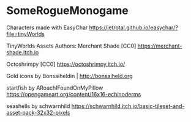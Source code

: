 # SomeRogueMonogame
Characters made with EasyChar
https://jetrotal.github.io/easychar/?file=tinyWorlds

TinyWorlds Assets Authors:
  Merchant Shade [CC0]
  https://merchant-shade.itch.io

  Octoshrimpy [CC0]
  https://octoshrimpy.itch.io/

Gold icons by Bonsaiheldin | http://bonsaiheld.org

startfish by ARoachIFoundOnMyPillow https://opengameart.org/content/16x16-echinoderms

seashells by schwarnhild https://schwarnhild.itch.io/basic-tileset-and-asset-pack-32x32-pixels
